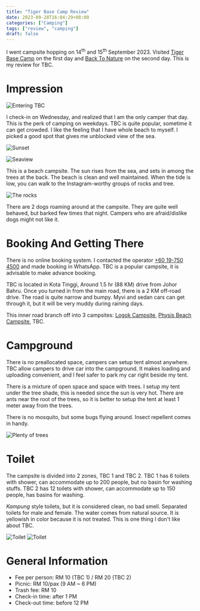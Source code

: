 ```yaml
---
title: "Tiger Base Camp Review"
date: 2023-09-28T16:04:29+08:00
categories: ["Camping"]
tags: ["review", "camping"]
draft: false
---
```


I went campsite hopping on 14<sup>th</sup> and 15<sup>th</sup> September 2023. Visited [Tiger Base Camp](https://www.facebook.com/tigerbasecampadventurepark/) on the first day and [Back To Nature](https://www.facebook.com/backtonaturecampsite) on the second day. This is my review for TBC.

<!--more-->

# Impression

![Entering TBC](/posts/tiger-base-camp-review/tbc_enterance.jpg "Entering TBC")

I check-in on Wednesday, and realized that I am the only camper that day. This is the perk of camping on weekdays. TBC is quite popular, sometime it can get crowded. I like the feeling that I have whole beach to myself. I picked a good spot that gives me unblocked view of the sea.

![Sunset](/posts/tiger-base-camp-review/tbc_sunset.jpg "Sunset")

![Seaview](/posts/tiger-base-camp-review/tbc_beach.jpg "Seaview")

This is a beach campsite. The sun rises from the sea, and sets in among the trees at the back. The beach is clean and well maintained. When the tide is low, you can walk to the Instagram-worthy groups of rocks and tree.

![The rocks](/posts/tiger-base-camp-review/tbc_rocks.jpg "The rocks")

There are 2 dogs roaming around at the campsite. They are quite well behaved, but barked few times that night. Campers who are afraid/dislike dogs might not like it.

# Booking And Getting There

There is no online booking system. I contacted the operator [+60 19-750 4500](https://wa.me/60197504500) and made booking in WhatsApp. TBC is a popular campsite, it is advisable to make advance booking.

TBC is located in Kota Tinggi, Around 1.5 hr (88 KM) drive from Johor Bahru. Once you turned in from the main road, there is a 2 KM off-road drive. The road is quite narrow and bumpy. Myvi and sedan cars can get through it, but it will be very muddy during raining days.

This inner road branch off into 3 campsites: [Logok Campsite](https://www.facebook.com/amirasiman/), [Physis Beach Campsite](https://www.facebook.com/profile.php?id=100094873819306), TBC.

# Campground

There is no preallocated space, campers can setup tent almost anywhere. TBC allow campers to drive car into the campground. It makes loading and uploading convenient, and I feel safer to park my car right beside my tent.

There is a mixture of open space and space with trees. I setup my tent under the tree shade, this is needed since the sun is very hot. There are ants near the root of the trees, so it is better to setup the tent at least 1 meter away from the trees.

There is no mosquito, but some bugs flying around. Insect repellent comes in handy.

![Plenty of trees](/posts/tiger-base-camp-review/tbc_trees.jpg "Plenty of trees")

# Toilet

The campsite is divided into 2 zones, TBC 1 and TBC 2. TBC 1 has 6 toilets with shower, can accommodate up to 200 people, but no basin for washing stuffs. TBC 2 has 12 toilets with shower, can accommodate up to 150 people, has basins for washing. 

_Kampung_ style toilets, but it is considered clean, no bad smell. Separated toilets for male and female. The water comes from natural source. It is yellowish in color because it is not treated. This is one thing I don't like about TBC.

![Toilet](/posts/tiger-base-camp-review/tbc_toilet1.jpg "Toilet")
![Toilet](/posts/tiger-base-camp-review/tbc_toilet2.jpg "Toilet")

# General Information

* Fee per person: RM 10 (TBC 1) / RM 20 (TBC 2)
* Picnic: RM 10/pax (9 AM ~ 6 PM)
* Trash fee: RM 10
* Check-in time: after 1 PM
* Check-out time: before 12 PM